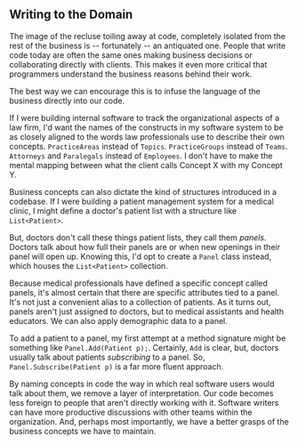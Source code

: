 ## Writing to the Domain

The image of the recluse toiling away at code, completely isolated from the rest of the business is -- fortunately -- an antiquated one. People that write code today are often the same ones making business decisions or collaborating directly with clients. This makes it even more critical that programmers understand the business reasons behind their work.

The best way we can encourage this is to infuse the language of the business directly into our code.

If I were building internal software to track the organizational aspects of a law firm, I'd want the names of the constructs in my software system to be as closely aligned to the words law professionals use to describe their own concepts. `PracticeAreas` instead of `Topics`. `PracticeGroups` instead of `Teams`. `Attorneys` and `Paralegals` instead of `Employees`. I don't have to make the mental mapping between what the client calls Concept X with my Concept Y.

Business concepts can also dictate the kind of structures introduced in a codebase. If I were building a patient management system for a medical clinic, I might define a doctor's patient list with a structure like `List<Patient>`. 

But, doctors don't call these things patient lists, they call them _panels_. Doctors talk about how full their panels are or when new openings in their panel will open up. Knowing this, I'd opt to create a `Panel` class instead, which houses the `List<Patient>` collection. 

Because medical professionals have defined a specific concept called panels, it's almost certain that there are specific attributes tied to a panel. It's not just a convenient alias to a collection of patients. As it turns out, panels aren't just assigned to doctors, but to medical assistants and health educators. We can also apply demographic data to a panel. 

To add a patient to a panel, my first attempt at a method signature might be something like `Panel.Add(Patient p);`. Certainly, `Add` is clear, but, doctors usually talk about patients _subscribing_ to a panel. So, `Panel.Subscribe(Patient p)` is a far more fluent approach.

By naming concepts in code the way in which real software users would talk about them, we remove a layer of interpretation. Our code becomes less foreign to people that aren't directly working with it. Software writers can have more productive discussions with other teams within the organization. And, perhaps most importantly, we have a better grasps of the business concepts we have to maintain.

